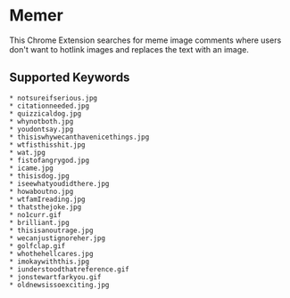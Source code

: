 Memer
============

This Chrome Extension searches for meme image comments where users don't want to hotlink images and replaces the text with an image.

## Supported Keywords
	* notsureifserious.jpg
	* citationneeded.jpg
	* quizzicaldog.jpg
	* whynotboth.jpg
	* youdontsay.jpg
	* thisiswhywecanthavenicethings.jpg
	* wtfisthisshit.jpg
	* wat.jpg
	* fistofangrygod.jpg
	* icame.jpg
	* thisisdog.jpg
	* iseewhatyoudidthere.jpg
	* howaboutno.jpg
	* wtfamIreading.jpg
	* thatsthejoke.jpg
	* no1curr.gif
	* brilliant.jpg
	* thisisanoutrage.jpg
	* wecanjustignoreher.jpg
	* golfclap.gif
	* whothehellcares.jpg
	* imokaywiththis.jpg
	* iunderstoodthatreference.gif
	* jonstewartfarkyou.gif
	* oldnewsissoexciting.jpg